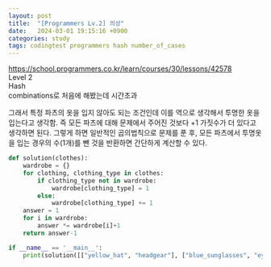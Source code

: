 ```yaml
---
layout: post
title:  "[Programmers Lv.2] 의상"
date:   2024-03-01 19:15:16 +0900
categories: study
tags: codingtest programmers hash number_of_cases
---
```



https://school.programmers.co.kr/learn/courses/30/lessons/42578  
Level 2  
Hash  
combinations로 처음에 해봤는데 시간초과   
   

그래서 특정 파츠의 옷을 입지 않아도 되는 조건인데 이를 역으로 생각해서 투명한 옷을 입는다고 생각함. 즉 모든 파츠에 대해 문제에서 주어진 것보다
+1 가짓수가 더 있다고 생각하면 된다. 그렇게 하면 일반적인 곱의법칙으로 문제를 푼 후, 모든 파츠에서 투명옷을 입는 경우의 수(1개)를 뺀 것을 
반환하면 간단하게 계산할 수 있다. 

```python 
def solution(clothes):
    wardrobe = {}
    for clothing, clothing_type in clothes:
        if clothing_type not in wardrobe:
            wardrobe[clothing_type] = 1
        else:
            wardrobe[clothing_type] += 1
    answer = 1
    for i in wardrobe:
        answer *= wardrobe[i]+1
    return answer-1

if __name__ == '__main__':
    print(solution([["yellow_hat", "headgear"], ["blue_sunglasses", "eyewear"], ["green_turban", "headgear"], ['red_trouser', "pants"]]))

```